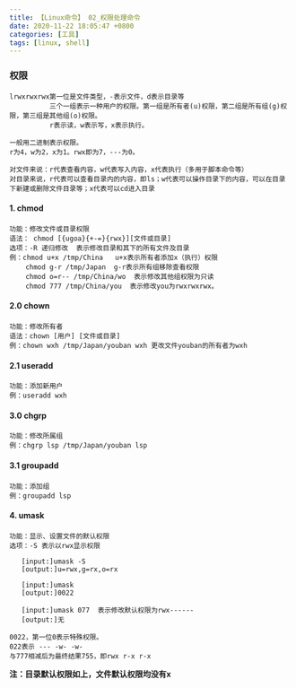 ```yaml
---
title: 【Linux命令】 02_权限处理命令
date: 2020-11-22 18:05:47 +0800
categories: [工具]
tags: [linux, shell]
---
```

### 权限
    lrwxrwxrwx第一位是文件类型，-表示文件，d表示目录等
              三个一组表示一种用户的权限。第一组是所有者(u)权限，第二组是所有组(g)权限，第三组是其他组(o)权限。
              r表示读，w表示写，x表示执行。
              
    一般用二进制表示权限。
    r为4，w为2，x为1。rwx即为7，---为0。
    
    对文件来说：r代表查看内容，w代表写入内容，x代表执行（多用于脚本命令等）
    对目录来说，r代表可以查看目录内的内容，即ls；w代表可以操作目录下的内容，可以在目录下新建或删除文件目录等；x代表可以cd进入目录

#### 1. chmod
    功能：修改文件或目录权限
    语法： chmod [{ugoa}{+-=}{rwx}][文件或目录]
    选项：-R 递归修改  表示修改目录和其下的所有文件及目录
    例：chmod u+x /tmp/China   u+x表示所有者添加x（执行）权限
        chmod g-r /tmp/Japan  g-r表示所有组移除查看权限
        chmod o=r-- /tmp/China/wo  表示修改其他组权限为只读
        chmod 777 /tmp/China/you  表示修改you为rwxrwxrwx。
        
#### 2.0 chown
    功能：修改所有者
    语法：chown [用户] [文件或目录]
    例：chown wxh /tmp/Japan/youban wxh 更改文件youban的所有者为wxh
    
#### 2.1 useradd
    功能：添加新用户
    例：useradd wxh

#### 3.0 chgrp
    功能：修改所属组
    例：chgrp lsp /tmp/Japan/youban lsp

#### 3.1 groupadd
    功能：添加组
    例：groupadd lsp
    
#### 4. umask
    功能：显示、设置文件的默认权限
    选项：-S 表示以rwx显示权限
 ```
    [input:]umask -S
    [output:]u=rwx,g=rx,o=rx
    
    [input:]umask
    [output:]0022
    
    [input:]umask 077  表示修改默认权限为rwx------
    [output:]无
```
    0022，第一位0表示特殊权限。
    022表示 --- -w- -w-
    与777相减后为最终结果755，即rwx r-x r-x

**注：目录默认权限如上，文件默认权限均没有x**